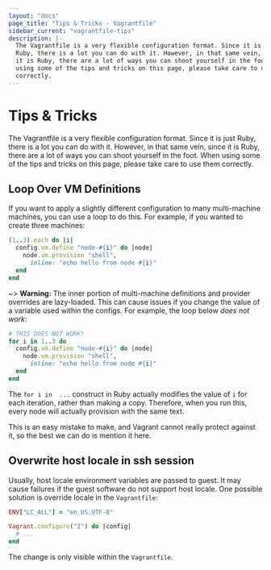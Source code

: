 ```yaml
---
layout: "docs"
page_title: "Tips & Tricks - Vagrantfile"
sidebar_current: "vagrantfile-tips"
description: |-
  The Vagrantfile is a very flexible configuration format. Since it is just
  Ruby, there is a lot you can do with it. However, in that same vein, since
  it is Ruby, there are a lot of ways you can shoot yourself in the foot. When
  using some of the tips and tricks on this page, please take care to use them
  correctly.
---
```


# Tips & Tricks

The Vagrantfile is a very flexible configuration format. Since it is just
Ruby, there is a lot you can do with it. However, in that same vein, since
it is Ruby, there are a lot of ways you can shoot yourself in the foot. When
using some of the tips and tricks on this page, please take care to use them
correctly.

## Loop Over VM Definitions

If you want to apply a slightly different configuration to many
multi-machine machines, you can use a loop to do this. For example, if
you wanted to create three machines:

```ruby
(1..3).each do |i|
  config.vm.define "node-#{i}" do |node|
    node.vm.provision "shell",
      inline: "echo hello from node #{i}"
  end
end
```

~> **Warning:** The inner portion of multi-machine definitions
and provider overrides are lazy-loaded. This can cause issues if you change
the value of a variable used within the configs. For example, the loop below
<em>does not work</em>:

```ruby
# THIS DOES NOT WORK!
for i in 1..3 do
  config.vm.define "node-#{i}" do |node|
    node.vm.provision "shell",
      inline: "echo hello from node #{i}"
  end
end
```

The `for i in  ...` construct in Ruby actually modifies the value of `i`
for each iteration, rather than making a copy. Therefore, when you run this,
every node will actually provision with the same text.

This is an easy mistake to make, and Vagrant cannot really protect against it,
so the best we can do is mention it here.

## Overwrite host locale in ssh session

Usually, host locale environment variables are passed to guest. It may cause
failures if the guest software do not support host locale. One possible solution
is override locale in the `Vagrantfile`:

```ruby
ENV["LC_ALL"] = "en_US.UTF-8"

Vagrant.configure("2") do |config|
  # ...
end
```

The change is only visible within the `Vagrantfile`.
